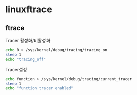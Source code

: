 # linuxftrace

## ftrace

Tracer 활성화/비활성화

```sh
echo 0 > /sys/kernel/debug/tracing/tracing_on
sleep 1
echo "tracing_off"
```

Tracer설정 

```sh
echo function > /sys/kernel/debug/tracing/current_tracer
sleep 1
echo "function tracer enabled"
```



